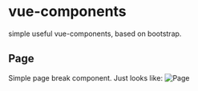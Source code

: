 # vue-components
simple useful vue-components, based on bootstrap.

## Page
Simple page break component.
Just looks like:
![Page](https://github.com/akumatus/vue-components/blob/master/page/page.png)